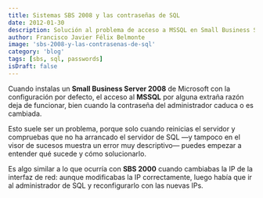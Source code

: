 ```yaml
---
title: Sistemas SBS 2008 y las contraseñas de SQL
date: 2012-01-30
description: Solución al problema de acceso a MSSQL en Small Business Server 2008 tras el cambio o caducidad de la contraseña del administrador.
author: Francisco Javier Félix Belmonte
image: 'sbs-2008-y-las-contrasenas-de-sql'
category: 'blog'
tags: [sbs, sql, passwords]
isDraft: false
---
```


Cuando instalas un **Small Business Server 2008** de Microsoft con la configuración por defecto, el acceso al **MSSQL**
por alguna extraña razón deja de funcionar, bien cuando la contraseña del administrador caduca o es cambiada.

Esto suele ser un problema, porque solo cuando reinicias el servidor y compruebas que no ha arrancado el servidor de SQL
—y tampoco en el visor de sucesos muestra un error muy descriptivo— puedes empezar a entender qué sucede y cómo
solucionarlo.

Es algo similar a lo que ocurría con **SBS 2000** cuando cambiabas la IP de la interfaz de red: aunque modificabas la IP
correctamente, luego había que ir al administrador de SQL y reconfigurarlo con las nuevas IPs.
